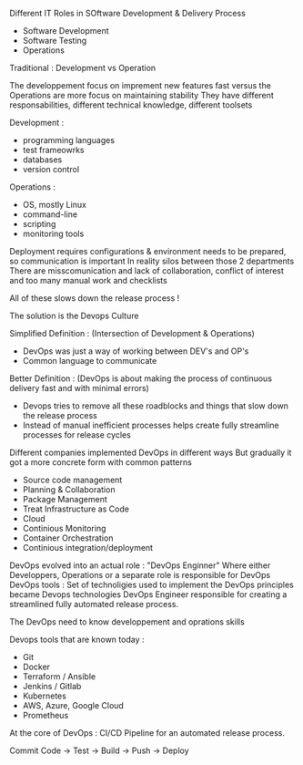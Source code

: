 
Different IT Roles in SOftware Development & Delivery Process

* Software Development
* Software Testing
* Operations

Traditional : Development vs Operation 

The developpement focus on imprement new features fast versus the Operations are more focus on maintaining stability
They have different responsabilities, different technical knowledge, different toolsets

Development : 

* programming languages
* test frameowrks
* databases
* version control 

Operations : 

* OS, mostly Linux
* command-line
* scripting 
* monitoring tools

Deployment requires configurations & environment needs to be prepared, so communication is important
In reality silos between those 2 departments
There are misscomunication and lack of collaboration, conflict of interest and too many manual work and checklists 

All of these slows down the release process !

The solution is the Devops Culture 

Simplified Definition : (Intersection of Development & Operations)

* DevOps was just a way of working between DEV's and OP's 
* Common language to communicate

Better Definition : (DevOps is about making the process of continuous delivery fast and with minimal errors)

* Devops tries to remove all these roadblocks and things that slow down the release process
* Instead of manual inefficient processes helps create fully streamline processes for release cycles 

Different companies implemented DevOps in different ways
But gradually it got a more concrete form with common patterns

* Source code management
* Planning & Collaboration
* Package Management
* Treat Infrastructure as Code
* Cloud
* Continious Monitoring
* Container Orchestration
* Continious integration/deployment

DevOps evolved into an actual role : "DevOps Enginner"
Where either Developpers, Operations or a separate role is responsible for DevOps
DevOps tools : Set of technoligies used to implement the DevOps principles became Devops technologies 
DevOps Engineer responsible for creating a streamlined fully automated release process.

The DevOps need to know developpement and oprations skills

Devops tools that are known today :

* Git
* Docker
* Terraform / Ansible
* Jenkins / Gitlab
* Kubernetes
* AWS, Azure, Google Cloud
* Prometheus

At the core of DevOps : CI/CD Pipeline for an automated release process.

Commit Code -> Test -> Build -> Push -> Deploy

